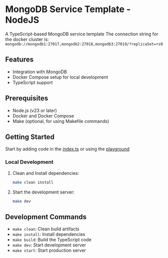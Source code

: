 # MongoDB Service Template - NodeJS

A TypeScript-based MongoDB service template
The connection string for the docker cluster is:
`mongodb://mongodb1:27017,mongodb2:27018,mongodb3:27019/?replicaSet=rs0`

## Features

- Integration with MongoDB
- Docker Compose setup for local development
- TypeScript support

## Prerequisites

- Node.js (v23 or later)
- Docker and Docker Compose
- Make (optional, for using Makefile commands)

## Getting Started

Start by adding code in the [index.ts](src/index.ts) or using the [playground](playground.ipynb)

### Local Development

1. Clean and Install dependencies:

   ```bash
   make clean install
   ```

2. Start the development server:
   ```bash
   make dev
   ```

## Development Commands

- `make clean`: Clean build artifacts
- `make install`: Install dependencies
- `make build`: Build the TypeScript code
- `make dev`: Start development server
- `make start`: Start production server
